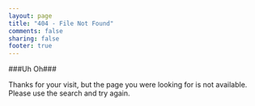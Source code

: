 ```yaml
---
layout: page
title: "404 - File Not Found"
comments: false
sharing: false
footer: true
---
```


###Uh Oh###

Thanks for your visit, but the page you were looking for is not available. Please use the search and try again. 